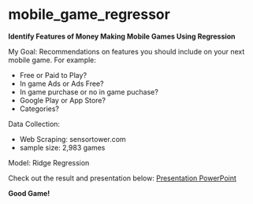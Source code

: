 # mobile_game_regressor

**Identify Features of Money Making Mobile Games Using Regression**

My Goal:
Recommendations on features you should include on your next mobile game.
For example:

- Free or Paid to Play?
- In game Ads or Ads Free?
- In game purchase or no in game puchase?
- Google Play or App Store?
- Categories?

Data Collection:
- Web Scraping: sensortower.com
- sample size: 2,983 games

Model: Ridge Regression

Check out the result and presentation below:
[Presentation PowerPoint](https://github.com/bainong007/mobile_game_regressor/blob/master/presentation/Mobile%20Game%20Regression.pptx)


**Good Game!**
